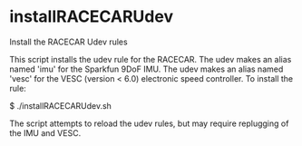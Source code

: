 # installRACECARUdev
Install the RACECAR Udev rules

This script installs the udev rule for the RACECAR.
The udev makes an alias named 'imu' for the Sparkfun 9DoF IMU.
The udev makes an alias named 'vesc' for the VESC (version < 6.0) electronic speed controller.
To install the rule:

$ ./installRACECARUdev.sh

The script attempts to reload the udev rules, but may require replugging of the IMU and VESC.

